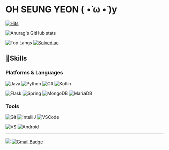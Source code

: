 
# OH SEUNG YEON ( •̀ ω •́ )y

[![Hits](https://hits.seeyoufarm.com/api/count/incr/badge.svg?url=https%3A%2F%2Fgithub.com%2FO-Wensu&count_bg=%2357A3FF&title_bg=%23FFA0E7&icon=&icon_color=%23E7E7E7&title=hits&edge_flat=false)](https://hits.seeyoufarm.com)

![Anurag's GitHub stats](https://github-readme-stats.vercel.app/api?username=O-Wensu&show_icons=true&theme=omni)

![Top Langs](https://github-readme-stats.vercel.app/api/top-langs/?username=O-Wensu&layout=compact&theme=omni)
[![Solved.ac](http://mazassumnida.wtf/api/v2/generate_badge?boj=sojk401)](https://solved.ac/sojk401)

## 🔨Skills
### Platforms & Languages
![Java](https://img.shields.io/badge/Java-007396.svg?&style=for-the-badge&logo=Java&logoColor=white)
![Python](https://img.shields.io/badge/Python-3776AB.svg?&style=for-the-badge&logo=Python&logoColor=white)
![C#](https://img.shields.io/badge/C%23-9D74D5.svg?&style=for-the-badge&logo=Java&logoColor=white)
![Kotlin](https://img.shields.io/badge/Kotlin-7F52FF.svg?&style=for-the-badge&logo=Kotlin&logoColor=white)

![Flask](https://img.shields.io/badge/Flask-000000.svg?&style=for-the-badge&logo=Flask&logoColor=white)
![Spring](https://img.shields.io/badge/Spring-6DB33F.svg?&style=for-the-badge&logo=Spring&logoColor=white)
![MongoDB](https://img.shields.io/badge/MongoDB-47A248.svg?&style=for-the-badge&logo=MongoDB&logoColor=white)
![MariaDB](https://img.shields.io/badge/MariaDB-003545.svg?&style=for-the-badge&logo=MariaDB&logoColor=white)



### Tools
![Git](https://img.shields.io/badge/Git-F05032.svg?&style=for-the-badge&logo=Git&logoColor=white)
![IntelliJ](https://img.shields.io/badge/IntelliJ%20IDEA-000000.svg?&style=for-the-badge&logo=IntelliJ%20IDEA&logoColor=white)
![VSCode](https://img.shields.io/badge/Visual%20Studio%20Code-007ACC.svg?&style=for-the-badge&logo=Visual%20Studio%20Code&logoColor=white)

![VS](https://img.shields.io/badge/Visual%20Studio-5C2D91.svg?&style=for-the-badge&logo=Visual%20Studio&logoColor=white)
![Android](https://img.shields.io/badge/Android%20Studio-3DDC84.svg?&style=for-the-badge&logo=AndroidStudio&logoColor=white)

----

<a href="https://yeon-dev.tistory.com/" target="_blank"><img src="https://img.shields.io/badge/Tech Blog-000000?style=flat-square&logo=Tistory&logoColor=white"/></a>
[![Gmail Badge](https://img.shields.io/badge/Gmail-d14836?style=flat-square&logo=Gmail&logoColor=white&link=mailto:sojk401@gmail.com)](mailto:sojk401@gmail.com)

